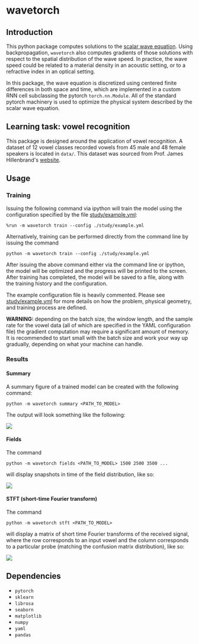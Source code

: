 # wavetorch

## Introduction

This python package computes solutions to the [scalar wave equation](https://en.wikipedia.org/wiki/Wave_equation). Using backpropagation, `wavetorch` also computes gradients of those solutions with respect to the spatial distribution of the wave speed. In practice, the wave speed could be related to a material density in an acoustic setting, or to a refractive index in an optical setting. 

In this package, the wave equation is discretized using centered finite differences in both space and time, which are implemented in a custom RNN cell subclassing the pytorch `torch.nn.Module`. All of the standard pytorch machinery is used to optimize the physical system described by the scalar wave equation.

## Learning task: vowel recognition

This package is designed around the application of vowel recognition. A dataset of 12 vowel classes recorded vowels from 45 male and 48 female speakers is located in `data/`. This dataset was sourced from Prof. James Hillenbrand's [website](https://homepages.wmich.edu/~hillenbr/voweldata.html).

## Usage

### Training

Issuing the following command via ipython will train the model using the configuration specified by the file [study/example.yml](study/example.yml):
```
%run -m wavetorch train --config ./study/example.yml
```

Alternatively, training can be performed directly from the command line by issuing the command
```
python -m wavetorch train --config ./study/example.yml
```

After issuing the above command either via the command line or ipython, the model will be optimized and the progress will be printed to the screen. After training has completed, the model will be saved to a file, along with the training history and the configuration.

The example configuration file is heavily commented. Please see [study/example.yml](study/example.yml) for more details on how the problem, physical geometry, and training process are defined. 

**WARNING:** depending on the batch size, the window length, and the sample rate for the vowel data (all of which are specified in the YAML configuration file) the gradient computation may require a significant amount of memory. It is recommended to start small with the batch size and work your way up gradually, depending on what your machine can handle.

### Results

#### Summary

A summary figure of a trained model can be created with the following command:
```
python -m wavetorch summary <PATH_TO_MODEL>
```

The output will look something like the following:

![](../master/img/summary.png)

#### Fields

The command
```
python -m wavetorch fields <PATH_TO_MODEL> 1500 2500 3500 ...
```
will display snapshots in time of the field distribution, like so:

![](../master/img/fields.png)

#### STFT (short-time Fourier transform)

The command
```
python -m wavetorch stft <PATH_TO_MODEL>
```
will display a matrix of short time Fourier transforms of the received signal, where the row corresponds to an input vowel and the column corresponds to a particular probe (matching the confusion matrix distribution), like so:

![](../master/img/stft.png)

## Dependencies

* `pytorch`
* `sklearn`
* `librosa`
* `seaborn`
* `matplotlib`
* `numpy`
* `yaml`
* `pandas`
